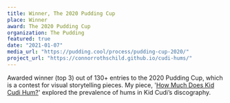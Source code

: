 ```yaml
---
title: Winner, The 2020 Pudding Cup
place: Winner
award: The 2020 Pudding Cup
organization: The Pudding
featured: true
date: "2021-01-07"
media_url: "https://pudding.cool/process/pudding-cup-2020/"
project_url: "https://connorrothschild.github.io/cudi-hums/"
---
```


Awarded winner (top 3) out of 130+ entries to the 2020 Pudding Cup, which is a contest for visual storytelling pieces. My piece, '[How Much Does Kid Cudi Hum?](https://connorrothschild.github.io/cudi-hums/)' explored the prevalence of hums in Kid Cudi’s discography.

